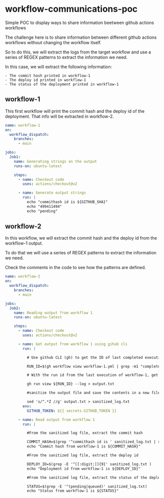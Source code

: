 # workflow-communications-poc

Simple POC to display ways to share information beetween github actions workflows

The challenge here is to share information between different github actions workflows without changing the workflow itself.

So to do this, we will extract the logs from the target workflow and use a series of REGEX patterns to extract the information we need.

In this case, we will extract the following information:

    - The commit hash printed in workflow-1
    - The deploy id printed in workflow-1
    - The status of the deployment printed in workflow-1

## workflow-1

This first workflow will print the commit hash and the deploy id of the deployment. That info will be extracted in workflow-2.

```yaml
name: workflow-1
on:
  workflow_dispatch:
    branches:
      - main

jobs:
  Job1:
    name: Generating strings on the output
    runs-on: ubuntu-latest

    steps:
      - name: Checkout code
        uses: actions/checkout@v2

      - name: Generate output strings
        run: |
          echo "commithash id is ${GITHUB_SHA}"
          echo "499411494"
          echo "pending"
```

## workflow-2

In this workflow, we will extract the commit hash and the deploy id from the workflow-1 output.

To do that we will use a series of REGEX patterns to extract the information we need.

Check the comments in the code to see how the patterns are defined.

```yaml
name: workflow-2
on:
  workflow_dispatch:
    branches:
      - main

jobs:
  Job2:
    name: Reading output from workflow 1
    runs-on: ubuntu-latest

    steps:
      - name: Checkout code
        uses: actions/checkout@v2

      - name: Get output from workflow 1 using gihub cli
        run: |

          # Use github CLI (gh) to get the ID of last completed execution of workflow-1 

          RUN_ID=$(gh workflow view workflow-1.yml | grep -m1 "completed" | awk '{print $8}')

          # With the run id from the last execution of workflow-1, get the output from the workflow-1 and save it to a file output.txt      

          gh run view ${RUN_ID} --log > output.txt

          #sanitize the output file and save the contents in a new file sanitized_log.txt

          sed 's/^.*Z //g' output.txt > sanitized_log.txt
        env:
          GITHUB_TOKEN: ${{ secrets.GITHUB_TOKEN }}

      - name: Read output from workflow 1
        run: |

          #From the sanitized log file, extract the commit hash 

          COMMIT_HASH=$(grep '^commithash id is ' sanitized_log.txt | sed 's/commithash id is //g')
          echo "Commit hash from workflow-1 is ${COMMIT_HASH}"

          #From the sanitized log file, extract the deploy id

          DEPLOY_ID=$(grep -E '^[[:digit:]]{9}' sanitized_log.txt )  
          echo "Deployment id from workflow-1 is ${DEPLOY_ID}"

          #From the sanitized log file, extract the status of the deployment

          STATUS=$(grep -E '^(pending|queued)' sanitized_log.txt)
          echo "Status from workflow-1 is ${STATUS}"
```
